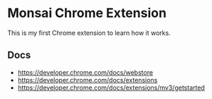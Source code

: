 # Monsai Chrome Extension

This is my first Chrome extension to learn how it works.

## Docs
* https://developer.chrome.com/docs/webstore
* https://developer.chrome.com/docs/extensions
* https://developer.chrome.com/docs/extensions/mv3/getstarted
